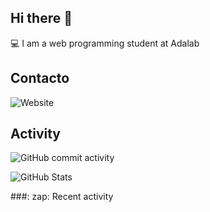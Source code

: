## Hi there 👋


:computer: I am a web programming student at Adalab

 ## Contacto

![Website](https://img.shields.io/website?url=https%3A%2F%2Fwww.linkedin.com%2Fin%2Fmcocapelaz&up_message=online&down_message=offline&up_color=green&down_color=red)

 ## Activity

![GitHub commit activity](https://img.shields.io/github/commit-activity/m/mcocapelaz/mcocapelaz)

![GitHub Stats](https://github-readme-stats.vercel.app/api?username=mcocapelaz)

###: zap: Recent activity









 
